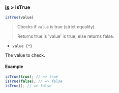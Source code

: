 ### [is](../) > isTrue

```js
isTrue(value)
```

> Checks if <code>value</code> is true (strict equality).

> Returns true is 'value' is true, else returns false.

- <code>value {\*}</code>

The value to check.

#### Example
```js
isTrue(true); // => true
isTrue(false); // => false
isTrue(); // => false
```
